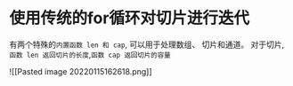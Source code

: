 


# 使用传统的for循环对切片进行迭代

有两个特殊的`内置函数 len 和 cap`, 可以用于处理数组、 切片和通道。 对于切片, `函数 len 返回切片的长度`,`函数 cap 返回切片的容量`

![[Pasted image 20220115162618.png]]